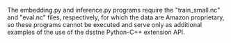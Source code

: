 The embedding.py and inference.py programs require the "train_small.nc" and "eval.nc" files, respectively, for which the data are Amazon proprietary,
so these programs cannot be executed and serve only as additional examples of the use of the dsstne Python-C++ extension API.